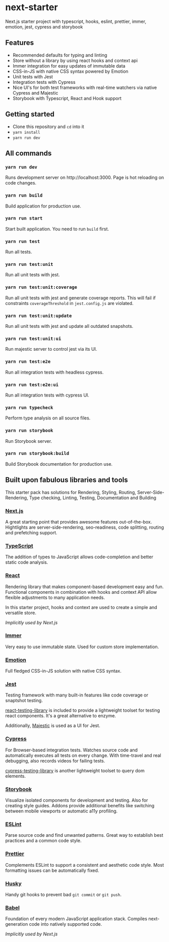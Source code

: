 # next-starter
Next.js starter project with typescript, hooks, eslint, prettier, immer, emotion, jest, cypress and storybook

## Features
* Recommended defaults for typing and linting
* Store without a library by using react hooks and context api
* Immer integration for easy updates of immutable data
* CSS-in-JS with native CSS syntax powered by Emotion 
* Unit tests with Jest
* Integration tests with Cypress
* Nice UI's for both test frameworks with real-time watchers via native Cypress and Majestic
* Storybook with Typescript, React and Hook support

## Getting started
* Clone this repository and `cd` into it
* `yarn install`
* `yarn run dev`

## All commands

### `yarn run dev`
Runs development server on http://localhost:3000. Page is hot reloading on code changes.

### `yarn run build`
Build application for production use.

### `yarn run start`
Start built application. You need to run `build` first.

### `yarn run test`
Run all tests.

### `yarn run test:unit`
Run all unit tests with jest.

### `yarn run test:unit:coverage`
Run all unit tests with jest and generate coverage reports. This will fail if constraints `coverageThreshold` in `jest.config.js` are violated.

### `yarn run test:unit:update`
Run all unit tests with jest and update all outdated snapshots.

### `yarn run test:unit:ui`
Run majestic server to control jest via its UI.

### `yarn run test:e2e`
Run all integration tests with headless cypress.

### `yarn run test:e2e:ui`
Run all integration tests with cypress UI.

### `yarn run typecheck`
Perform type analysis on all source files.

### `yarn run storybook`
Run Storybook server.

### `yarn run storybook:build`
Build Storybook documentation for production use.
    
## Built upon fabulous libraries and tools

This starter pack has solutions for Rendering, Styling, Routing, Server-Side-Rendering, Type checking, Linting, Testing, Documentation and Building   

### [Next.js](https://github.com/zeit/next.js/https://github.com/zeit/next.js/)
A great starting point that provides awesome features out-of-the-box. Hightlights are server-side-rendering, seo-readiness, code splitting, routing and prefetching support.

### [TypeScript](https://github.com/Microsoft/TypeScript)
The addition of types to JavaScript allows code-completion and better static code analysis. 

### [React](https://github.com/facebook/react/) 
Rendering library that makes component-based development easy and fun. Functional components in combination with hooks and context API allow flexible adjustments to many application needs.

In this starter project, hooks and context are used to create a simple and versatile store.

*Implicitly used by Next.js*

### [Immer](https://github.com/immerjs/immer)
Very easy to use immutable state. Used for custom store implementation.

### [Emotion](https://github.com/emotion-js/emotion)
Full fledged CSS-in-JS solution with native CSS syntax. 

### [Jest](https://github.com/facebook/jest)
Testing framework with many built-in features like code coverage or snaptshot testing.

[react-testing-library](https://github.com/testing-library/react-testing-library) is included to provide a lightweight toolset for testing react components. It's a great alternative to enzyme. 

Additionally, [Majestic](https://github.com/Raathigesh/majestic/) is used as a UI for Jest. 

### [Cypress](https://github.com/cypress-io/cypress)
For Browser-based integration tests. Watches source code and automatically executes all tests on every change. With time-travel and real debugging, also records videos for failing tests.

[cypress-testing-library](https://github.com/testing-library/cypress-testing-library) is another lightweight toolset to query dom elements.  

### [Storybook](https://github.com/storybooks/storybook)
Visualize isolated components for development and testing. Also for creating style guides. Addons provide additional benefits like switching between mobile viewports or automatic a11y profiling. 

### [ESLint](https://github.com/eslint/eslint)
Parse source code and find unwanted patterns. Great way to establish best practices and a common code style. 

### [Prettier](https://github.com/prettier/prettier)
Complements ESLint to support a consistent and aesthetic code style. Most formatting issues can be automatically fixed.  

### [Husky](https://github.com/typicode/husky)
Handy git hooks to prevent bad `git commit` or `git push`.

### [Babel](https://github.com/babel/babel)
Foundation of every modern JavaScript application stack. Compiles next-generation code into natively supported code.

*Implicitly used by Next.js*


